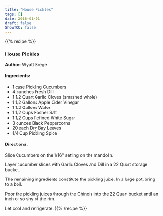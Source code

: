 ```yaml
---
title: "House Pickles"
tags: []
date: 2018-01-01
draft: false
ShowTOC: false
---
```


{{% recipe %}}

### House Pickles

**Author:** Wyatt Brege



#### Ingredients:

-   1 case Pickling Cucumbers
-   4 bunches Fresh Dill
-   1 1/2 Quart Garlic Cloves (smashed whole)
-   1 1/2 Gallons Apple Cider Vinegar
-   1 1/2 Gallons Water
-   1 1/2 Cups Kosher Salt
-   1 1/2 Cups Refined White Sugar
-   3 ounces Black Peppercorns
-   20 each Dry Bay Leaves
-   1/4 Cup Pickling Spice

#### Directions: 

Slice Cucumbers on the 1/16\" setting on the mandolin.

Layer cucumber slices with Garlic Cloves and Dill in a 22 Quart storage
bucket.

The remaining ingredients constitute the pickling juice. In a large pot,
bring to a boil.

Poor the pickling juices through the Chinois into the 22 Quart bucket
until an inch or so shy of the rim.

Let cool and refrigerate.
{{% /recipe %}}
